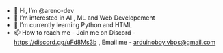 - 👋 Hi, I’m @areno-dev
- 👀 I’m interested in AI , ML and Web Developement
- 🌱 I’m currently learning Python and HTML
- 📫 How to reach me - Join me on Discord - https://discord.gg/uFd8Ms3b , Email me - arduinoboy.vbps@gmail.com

<!---
areno-dev/areno-dev is a ✨ special ✨ repository because its `README.md` (this file) appears on your GitHub profile.
You can click the Preview link to take a look at your changes.
--->
